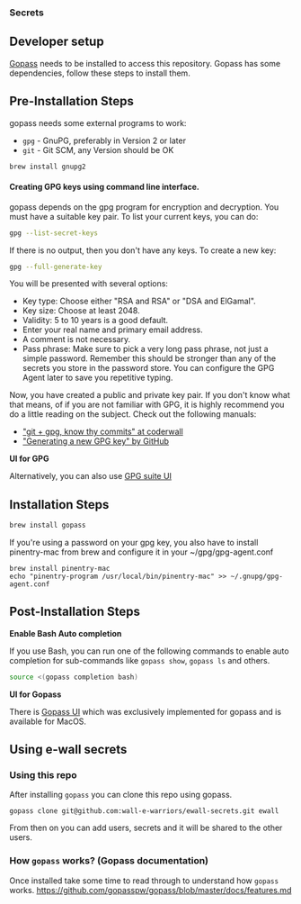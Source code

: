 ### Secrets


## Developer setup

[Gopass](https://github.com/gopasspw/gopass) needs to be installed to access this repository. Gopass has some dependencies, follow these steps to install them.

## Pre-Installation Steps

gopass needs some external programs to work:
* `gpg` - GnuPG, preferably in Version 2 or later
* `git` - Git SCM, any Version should be OK

```bash
brew install gnupg2
```

#### Creating GPG keys using command line interface.

gopass depends on the gpg program for encryption and decryption. You must have a suitable key pair. To list your current keys, you can do:

```bash
gpg --list-secret-keys
```

If there is no output, then you don't have any keys. To create a new key:

```bash
gpg --full-generate-key
```


You will be presented with several options:

* Key type: Choose either "RSA and RSA" or "DSA and ElGamal".
* Key size: Choose at least 2048.
* Validity: 5 to 10 years is a good default.
* Enter your real name and primary email address.
* A comment is not necessary.
* Pass phrase: Make sure to pick a very long pass phrase, not just a simple password. Remember this should be stronger than any of the secrets you store in the password store. You can configure the GPG Agent later to save you repetitive typing.


Now, you have created a public and private key pair. If you don't know what that means, of if you are not familiar with GPG, it is highly recommend you do a little reading on the subject. Check out the following manuals:

* ["git + gpg, know thy commits" at coderwall](https://coderwall.com/p/d3uo3w/git-gpg-know-thy-commits)
* ["Generating a new GPG key" by GitHub](https://help.github.com/articles/generating-a-new-gpg-key/)

**UI for GPG**

Alternatively, you can also use [GPG suite UI](https://gpgtools.org/)

## Installation Steps

```bash
brew install gopass
```

If you're using a password on your gpg key, you also have to install pinentry-mac from brew and configure it in your ~/gpg/gpg-agent.conf

```
brew install pinentry-mac
echo "pinentry-program /usr/local/bin/pinentry-mac" >> ~/.gnupg/gpg-agent.conf
```

## Post-Installation Steps

**Enable Bash Auto completion**

If you use Bash, you can run one of the following commands to enable auto completion for sub-commands like `gopass show`, `gopass ls` and others.

```bash
source <(gopass completion bash)
```

**UI for Gopass** 

There is [Gopass UI](https://github.com/codecentric/gopass-ui) which was exclusively implemented for gopass and is available for MacOS.


## Using e-wall secrets

### Using this repo

After installing `gopass` you can clone this repo using gopass.

`gopass clone git@github.com:wall-e-warriors/ewall-secrets.git ewall`

From then on you can add users, secrets and it will be shared to the other users.

### How `gopass` works? (Gopass documentation)

Once installed take some time to read through to understand how `gopass` works.
https://github.com/gopasspw/gopass/blob/master/docs/features.md

